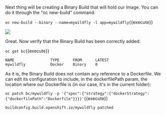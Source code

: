 Next thing will be creating a Binary Build that will hold our Image. You can do it through the "oc new-build" command:

`oc new-build --binary --name=mywildfly -l app=mywildfly`{{execute}}

![](https://github.com/fenago/katacoda-scenarios/raw/master/learn-openshift-wildfly/running-any-docker-image-on-openshift/steps/3/1.JPG)

Great. Now verify that the Binary Build has been correctly added:

`oc get bc`{{execute}}

```
NAME                TYPE      FROM      LATEST
mywildfly           Docker    Binary    0
```

As it is, the Binary Build does not contain any reference to a Dockerfile. We can edit its configuration to include, in the dockerfilePath param, the location where our Dockerfile is (in our case, it's in the current folder):

`oc patch bc/mywildfly -p '{"spec":{"strategy":{"dockerStrategy":{"dockerfilePath":"Dockerfile"}}}}'`{{execute}}

```
buildconfig.build.openshift.io/mywildfly patched
```
